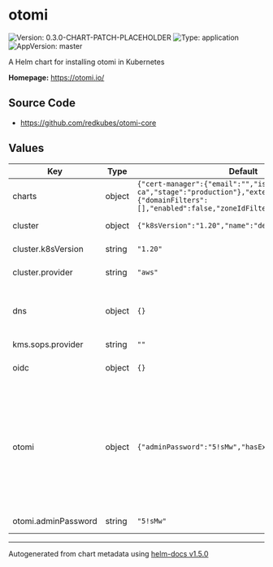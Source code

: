 # otomi

![Version: 0.3.0-CHART-PATCH-PLACEHOLDER](https://img.shields.io/badge/Version-0.3.0--CHART--PATCH--PLACEHOLDER-informational?style=flat-square) ![Type: application](https://img.shields.io/badge/Type-application-informational?style=flat-square) ![AppVersion: master](https://img.shields.io/badge/AppVersion-master-informational?style=flat-square)

A Helm chart for installing otomi in Kubernetes

**Homepage:** <https://otomi.io/>

## Source Code

* <https://github.com/redkubes/otomi-core>

## Values

| Key | Type | Default | Description |
|-----|------|---------|-------------|
| charts | object | `{"cert-manager":{"email":"","issuer":"custom-ca","stage":"production"},"external-dns":{"domainFilters":[],"enabled":false,"zoneIdFilters":[]}}` | Enable Otomi apps. |
| cluster | object | `{"k8sVersion":"1.20","name":"dev","provider":"aws"}` | Tell otomi your cluster metadata. |
| cluster.k8sVersion | string | `"1.20"` | Tell otomi your k8s version in advance. |
| cluster.provider | string | `"aws"` | Enter the k8s provider: aws|azure|google. |
| dns | object | `{}` | Enter the (cloud) provider where you use its name server services for k8s? (optional). |
| kms.sops.provider | string | `""` |  |
| oidc | object | `{}` | Bring your own IDP, by default oidc=keycloak. |
| otomi | object | `{"adminPassword":"5!sMw","hasExternalIDP":false}` | IDP group id used to identify global admin. adminGroupID: '' -- IDP group id used to identify team admin. teamAdminGroupID: '' -- Contains useful metadata about your environment. |
| otomi.adminPassword | string | `"5!sMw"` | Set a cluster-wide admin password. |

----------------------------------------------
Autogenerated from chart metadata using [helm-docs v1.5.0](https://github.com/norwoodj/helm-docs/releases/v1.5.0)
